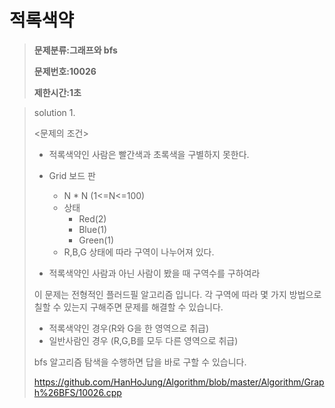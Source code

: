 # 적록색약

> **문제분류:그래프와 bfs**
>
> **문제번호:10026**
>
> **제한시간:1초**

> solution 1.
>
> 
>
> <문제의 조건>
>
> - 적록색약인 사람은 빨간색과 초록색을 구별하지 못한다.
>
> - Grid 보드 판
>   - N * N (1<=N<=100)
>   - 상태
>     - Red(2)
>     - Blue(1)
>     - Green(1)
>   - R,B,G 상태에 따라 구역이 나누어져 있다.
> - 적록색약인 사람과 아닌 사람이 봤을 때 구역수를 구하여라
>
> 이 문제는 전형적인 플러드필 알고리즘 입니다. 각 구역에 따라 몇 가지 방법으로 칠할 수 있는지 구해주면 문제를 해결할 수 있습니다.
>
> - 적록색약인 경우(R와 G을 한 영역으로 취급)
> - 일반사람인 경우 (R,G,B를 모두 다른 영역으로 취급)
>
> bfs 알고리즘 탐색을 수행하면 답을 바로 구할 수 있습니다.
>
> https://github.com/HanHoJung/Algorithm/blob/master/Algorithm/Graph%26BFS/10026.cpp













